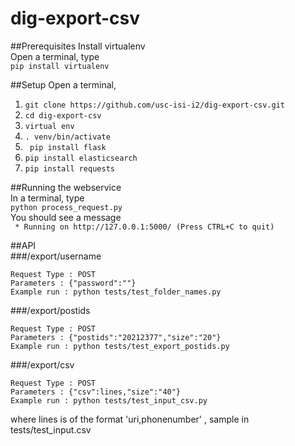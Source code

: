 # dig-export-csv

##Prerequisites
Install virtualenv  
Open a terminal, type  
```pip install virtualenv```

##Setup
Open a terminal,  
1. ```git clone https://github.com/usc-isi-i2/dig-export-csv.git```  
2. ```cd dig-export-csv```  
3. ```virtual env```  
4. ```. venv/bin/activate```  
5. ``` pip install flask```  
6. ```pip install elasticsearch```  
7. ```pip install requests```  

##Running the webservice   
In a terminal, type   
```python process_request.py```  
You should see a message  
``` * Running on http://127.0.0.1:5000/ (Press CTRL+C to quit)```  

##API    
###/export/username
```      
Request Type : POST    
Parameters : {"password":""}    
Example run : python tests/test_folder_names.py
```   
###/export/postids
```
Request Type : POST    
Parameters : {"postids":"20212377","size":"20"}   
Example run : python tests/test_export_postids.py
```   
###/export/csv
```  
Request Type : POST    
Parameters : {"csv":lines,"size":"40"}  
Example run : python tests/test_input_csv.py  
```  
where lines is of the format 'uri,phonenumber' , sample in tests/test_input.csv




